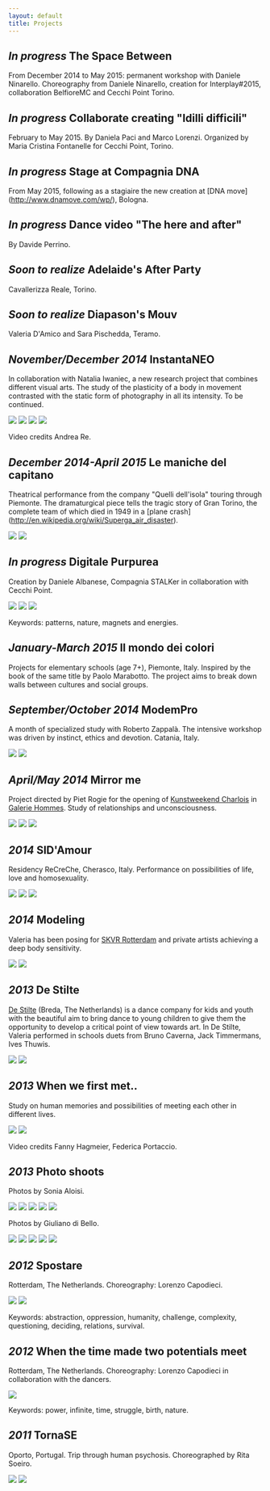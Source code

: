 ```yaml
---
layout: default
title: Projects
---
```


## _In progress_ The Space Between

From December 2014 to May 2015: permanent workshop with Daniele Ninarello.
Choreography from Daniele Ninarello, creation for Interplay#2015, collaboration
BelfioreMC and Cecchi Point Torino.

## _In progress_ Collaborate creating "Idilli difficili"

February to May 2015. By Daniela Paci and Marco Lorenzi. Organized by Maria
Cristina Fontanelle for Cecchi Point, Torino.

## _In progress_ Stage at Compagnia DNA

From May 2015, following as a stagiaire the new creation at [DNA move]
(http://www.dnamove.com/wp/), Bologna.

## _In progress_ Dance video "The here and after"

By Davide Perrino.

## _Soon to realize_ Adelaide's After Party

Cavallerizza Reale, Torino.

## _Soon to realize_ Diapason's Mouv

Valeria D'Amico and Sara Pischedda, Teramo.

## _November/December 2014_ InstantaNEO

In collaboration with Natalia Iwaniec, a new research project that combines
different visual arts. The study of the plasticity of a body in movement
contrasted with the static form of photography in all its intensity.
To be continued.

<div class="imgbar">
<a href="http://youtu.be/LgKFwHiTFWc"><img src="/thumbs/instantaneo1.jpg"></a>
<a href="/images/instantaneo2.jpg"><img src="/thumbs/instantaneo2.jpg"></a>
<a href="/images/instantaneo3.jpg"><img src="/thumbs/instantaneo3.jpg"></a>
<a href="/images/instantaneo4.jpg"><img src="/thumbs/instantaneo4.jpg"></a>
</div>

Video credits Andrea Re.

## _December 2014-April 2015_ Le maniche del capitano

Theatrical performance from the company "Quelli dell'isola" touring through
Piemonte. The dramaturgical piece tells the tragic story of Gran Torino, the
complete team of which died in 1949 in a [plane crash]
(http://en.wikipedia.org/wiki/Superga_air_disaster).

<div class="imgbar">
<a href="/images/manichecapitano1.jpg"><img src="/thumbs/manichecapitano1.jpg"></a>
<a href="/images/manichecapitano2.jpg"><img src="/thumbs/manichecapitano2.jpg"></a>
</div>

## _In progress_ Digitale Purpurea

Creation by Daniele Albanese, Compagnia STALKer in collaboration with Cecchi
Point.

<div class="imgbar">
<a href="/images/purpurea1.jpg"><img src="/thumbs/purpurea1.jpg"></a>
<a href="/images/purpurea2.jpg"><img src="/thumbs/purpurea2.jpg"></a>
<a href="/images/purpurea3.jpg"><img src="/thumbs/purpurea3.jpg"></a>
</div>

Keywords: patterns, nature, magnets and energies.

## _January-March 2015_ Il mondo dei colori

Projects for elementary schools (age 7+), Piemonte, Italy. Inspired by the book
of the same title by Paolo Marabotto. The project aims to break down walls
between cultures and social groups.

## _September/October 2014_ ModemPro

A month of specialized study with Roberto Zappalà. The intensive workshop was
driven by instinct, ethics and devotion. Catania, Italy.

<div class="imgbar">
<a href="http://vimeo.com/czd/modempro214"><img src="/thumbs/modempro1.jpg"></a>
<a href="/images/modempro2.jpg"><img src="/thumbs/modempro2.jpg"></a>
</div>

## _April/May 2014_ Mirror me

Project directed by Piet Rogie for the opening of <a
href="http://kunstweekendcharlois.nl/?page_id=1746">Kunstweekend Charlois</a>
in <a href="http://www.hommes.nl/">Galerie Hommes</a>. Study of relationships
and unconsciousness.

<div class="imgbar">
<a href="/images/mirrorme1.jpg"><img src="/thumbs/mirrorme1.jpg"></a>
<a href="/images/mirrorme2.jpg"><img src="/thumbs/mirrorme2.jpg"></a>
<a href="/images/mirrorme3.jpg"><img src="/thumbs/mirrorme3.jpg"></a>
</div>

## _2014_ SID'Amour

Residency ReCreChe, Cherasco, Italy. Performance on possibilities of life, love
and homosexuality.

<div class="imgbar">
<a href="/images/sidamour1.jpg"><img src="/thumbs/sidamour1.jpg"></a>
<a href="/images/sidamour2.jpg"><img src="/thumbs/sidamour2.jpg"></a>
<a href="/images/sidamour3.jpg"><img src="/thumbs/sidamour3.jpg"></a>
</div>

## _2014_ Modeling

Valeria has been posing for <a href="http://www.skvr.nl/">SKVR Rotterdam</a>
and private artists achieving a deep body sensitivity.

<div class="imgbar">
<a href="/images/modeling1.jpg"><img src="/thumbs/modeling1.jpg"></a>
<a href="/images/modeling2.jpg"><img src="/thumbs/modeling2.jpg"></a>
</div>

## _2013_ De Stilte

<a href="http://www.destilte.nl/site/">De Stilte</a> (Breda, The Netherlands)
is a dance company for kids and youth with the beautiful aim to bring dance
to young children to give them the opportunity to develop a critical point of
view towards art. In De Stilte, Valeria performed in schools duets from Bruno
Caverna, Jack Timmermans, Ives Thuwis.

<div class="imgbar">
<a href="http://youtu.be/8FD2OZGClSk"><img src="/thumbs/destilte1.jpg"></a>
<a href="/images/destilte2.jpg"><img src="/thumbs/destilte2.jpg"></a>
</div>

## _2013_ When we first met..

Study on human memories and possibilities of meeting each other in different lives.

<div class="imgbar">
<img src="/thumbs/whenwefirstmet1.jpg">
<a href="/images/whenwefirstmet2.jpg"><img src="/thumbs/whenwefirstmet2.jpg"></a>
</div>

Video credits Fanny Hagmeier, Federica Portaccio.

## _2013_ Photo shoots

Photos by Sonia Aloisi.

<div class="imgbar">
<a href="/images/photoshoots_sonia1.jpg"><img src="/thumbs/photoshoots_sonia1.jpg"></a>
<a href="/images/photoshoots_sonia2.jpg"><img src="/thumbs/photoshoots_sonia2.jpg"></a>
<a href="/images/photoshoots_sonia3.jpg"><img src="/thumbs/photoshoots_sonia3.jpg"></a>
<a href="/images/photoshoots_sonia4.jpg"><img src="/thumbs/photoshoots_sonia4.jpg"></a>
<a href="/images/photoshoots_sonia5.jpg"><img src="/thumbs/photoshoots_sonia5.jpg"></a>
</div>

Photos by Giuliano di Bello.

<div class="imgbar">
<a href="/images/photoshoots_giuliano1.jpg"><img src="/thumbs/photoshoots_giuliano1.jpg"></a>
<a href="/images/photoshoots_giuliano2.jpg"><img src="/thumbs/photoshoots_giuliano2.jpg"></a>
<a href="/images/photoshoots_giuliano3.jpg"><img src="/thumbs/photoshoots_giuliano3.jpg"></a>
<a href="/images/photoshoots_giuliano4.jpg"><img src="/thumbs/photoshoots_giuliano4.jpg"></a>
<a href="/images/photoshoots_giuliano5.jpg"><img src="/thumbs/photoshoots_giuliano5.jpg"></a>
</div>

## _2012_ Spostare

Rotterdam, The Netherlands. Choreography: Lorenzo Capodieci.

<div class="imgbar">
<a href="http://vimeo.com/38534355"><img src="/thumbs/spostare1.jpg"></a>
<a href="/images/spostare2.jpg"><img src="/thumbs/spostare2.jpg"></a>
</div>

Keywords: abstraction, oppression, humanity, challenge, complexity,
questioning, deciding, relations, survival.

## _2012_ When the time made two potentials meet

Rotterdam, The Netherlands. Choreography: Lorenzo Capodieci in collaboration with the dancers.

<div class="imgbar">
<a href="http://vimeo.com/49291672"><img src="/thumbs/potentials1.jpg"></a>
</div>

Keywords: power, infinite, time, struggle, birth, nature.

## _2011_ TornaSE

Oporto, Portugal. Trip through human psychosis. Choreographed by Rita Soeiro.

<div class="imgbar">
<a href="/images/tornarse1.jpg"><img src="/thumbs/tornarse1.jpg"></a>
<a href="/images/tornarse2.jpg"><img src="/thumbs/tornarse2.jpg"></a>
</div>
